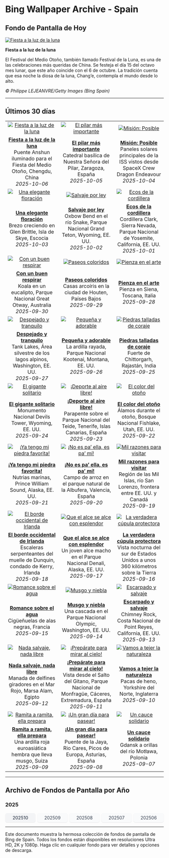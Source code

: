 # Bing Wallpaper Archive - Spain

## Fondo de Pantalla de Hoy

[![Fiesta a la luz de la luna](https://www.bing.com/th?id=OHR.AnshunBridge_ES-ES0720553853_UHD.jpg&pid=hp&w=2560)](https://bing.codexun.com/es/detail/20251006)

**Fiesta a la luz de la luna**

El Festival del Medio Otoño, también llamado Festival de la Luna, es una de las celebraciones más queridas de China. Se festeja el día 15 del octavo mes lunar, que este año coincide con el 6 de octubre. La tradición cuenta que esa noche la diosa de la luna, Chang’e, contempla el mundo desde lo alto.

*© Philippe LEJEANVRE/Getty Images (Bing Spain)*

---

## Últimos 30 días

| | | |
|:---:|:---:|:---:|
| [![Fiesta a la luz de la luna](https://www.bing.com/th?id=OHR.AnshunBridge_ES-ES0720553853_UHD.jpg&pid=hp&w=2560)](https://bing.codexun.com/es/detail/20251006) | [![El pilar más importante](https://www.bing.com/th?id=OHR.ElPilarZaragoza_ES-ES2251401044_UHD.jpg&pid=hp&w=2560)](https://bing.codexun.com/es/detail/20251005) | [![Misión: Posible](https://www.bing.com/th?id=OHR.DragonEndeavour_ES-ES0464086432_UHD.jpg&pid=hp&w=2560)](https://bing.codexun.com/es/detail/20251004) | 
| **[Fiesta a la luz de la luna](https://bing.codexun.com/es/detail/20251006)**<br>Puente Anshun iluminado para el Fiesta del Medio Otoño, Chengdu, China<br>*2025-10-06* | **[El pilar más importante](https://bing.codexun.com/es/detail/20251005)**<br>Catedral basílica de Nuestra Señora del Pilar, Zaragoza, España<br>*2025-10-05* | **[Misión: Posible](https://bing.codexun.com/es/detail/20251004)**<br>Paneles solares principales de la ISS vistos desde SpaceX Crew Dragon Endeavour<br>*2025-10-04* | 
| [![Una elegante floración](https://www.bing.com/th?id=OHR.SkyeHeather_ES-ES0179378651_UHD.jpg&pid=hp&w=2560)](https://bing.codexun.com/es/detail/20251003) | [![Salvaje por ley](https://www.bing.com/th?id=OHR.OxbowBend_ES-ES2093724420_UHD.jpg&pid=hp&w=2560)](https://bing.codexun.com/es/detail/20251002) | [![Ecos de la cordillera](https://www.bing.com/th?id=OHR.YosemiteClark_ES-ES0823562766_UHD.jpg&pid=hp&w=2560)](https://bing.codexun.com/es/detail/20251001) | 
| **[Una elegante floración](https://bing.codexun.com/es/detail/20251003)**<br>Brezo creciendo en Glen Brittle, Isla de Skye, Escocia<br>*2025-10-03* | **[Salvaje por ley](https://bing.codexun.com/es/detail/20251002)**<br>Oxbow Bend en el río Snake, Parque Nacional Grand Teton, Wyoming, EE. UU.<br>*2025-10-02* | **[Ecos de la cordillera](https://bing.codexun.com/es/detail/20251001)**<br>Cordillera Clark, Sierra Nevada, Parque Nacional de Yosemite, California, EE. UU.<br>*2025-10-01* | 
| [![Con un buen respirar](https://www.bing.com/th?id=OHR.EucalyptusKoala_ES-ES0797719606_UHD.jpg&pid=hp&w=2560)](https://bing.codexun.com/es/detail/20250930) | [![Paseos coloridos](https://www.bing.com/th?id=OHR.HoutenHouses_ES-ES0772668707_UHD.jpg&pid=hp&w=2560)](https://bing.codexun.com/es/detail/20250929) | [![Pienza en el arte](https://www.bing.com/th?id=OHR.PienzaItaly_ES-ES1965715400_UHD.jpg&pid=hp&w=2560)](https://bing.codexun.com/es/detail/20250928) | 
| **[Con un buen respirar](https://bing.codexun.com/es/detail/20250930)**<br>Koala en un eucalipto, Parque Nacional Great Otway, Australia<br>*2025-09-30* | **[Paseos coloridos](https://bing.codexun.com/es/detail/20250929)**<br>Casas arcoíris en la ciudad de Houten, Países Bajos<br>*2025-09-29* | **[Pienza en el arte](https://bing.codexun.com/es/detail/20250928)**<br>Pienza en Siena, Toscana, Italia<br>*2025-09-28* | 
| [![Despejado y tranquilo](https://www.bing.com/th?id=OHR.TankLakes_ES-ES1860818071_UHD.jpg&pid=hp&w=2560)](https://bing.codexun.com/es/detail/20250927) | [![Pequeña y adorable](https://www.bing.com/th?id=OHR.AutumnChipmunk_ES-ES0673938292_UHD.jpg&pid=hp&w=2560)](https://bing.codexun.com/es/detail/20250926) | [![Piedras talladas de coraje](https://www.bing.com/th?id=OHR.FortChittorgarh_ES-ES0644530390_UHD.jpg&pid=hp&w=2560)](https://bing.codexun.com/es/detail/20250925) | 
| **[Despejado y tranquilo](https://bing.codexun.com/es/detail/20250927)**<br>Tank Lakes, Área silvestre de los lagos alpinos, Washington, EE. UU.<br>*2025-09-27* | **[Pequeña y adorable](https://bing.codexun.com/es/detail/20250926)**<br>La ardilla rayada, Parque Nacional Kootenai, Montana, EE. UU.<br>*2025-09-26* | **[Piedras talladas de coraje](https://bing.codexun.com/es/detail/20250925)**<br>Fuerte de Chittorgarh, Rajastán, India<br>*2025-09-25* | 
| [![El gigante solitario](https://www.bing.com/th?id=OHR.BearLodge_ES-ES0617575565_UHD.jpg&pid=hp&w=2560)](https://bing.codexun.com/es/detail/20250924) | [![¡Deporte al aire libre!](https://www.bing.com/th?id=OHR.SportWeekTeide_ES-ES0590010437_UHD.jpg&pid=hp&w=2560)](https://bing.codexun.com/es/detail/20250923) | [![El color del otoño](https://www.bing.com/th?id=OHR.AspenEquinox_ES-ES0554126679_UHD.jpg&pid=hp&w=2560)](https://bing.codexun.com/es/detail/20250922) | 
| **[El gigante solitario](https://bing.codexun.com/es/detail/20250924)**<br>Monumento Nacional Devils Tower, Wyoming, EE. UU.<br>*2025-09-24* | **[¡Deporte al aire libre!](https://bing.codexun.com/es/detail/20250923)**<br>Parapente sobre el Parque Nacional del Teide, Tenerife, Islas Canarias, España<br>*2025-09-23* | **[El color del otoño](https://bing.codexun.com/es/detail/20250922)**<br>Álamos durante el otoño, Bosque Nacional Fishlake, Utah, EE. UU.<br>*2025-09-22* | 
| [![¡Ya tengo mi piedra favorita!](https://www.bing.com/th?id=OHR.IceOtters_ES-ES0527606822_UHD.jpg&pid=hp&w=2560)](https://bing.codexun.com/es/detail/20250921) | [![¡No es pa’ ella, es pa’ mí!](https://www.bing.com/th?id=OHR.PaellaDay_ES-ES0490054669_UHD.jpg&pid=hp&w=2560)](https://bing.codexun.com/es/detail/20250920) | [![Mil razones para visitar](https://www.bing.com/th?id=OHR.ThousandIslands_ES-ES0457398976_UHD.jpg&pid=hp&w=2560)](https://bing.codexun.com/es/detail/20250919) | 
| **[¡Ya tengo mi piedra favorita!](https://bing.codexun.com/es/detail/20250921)**<br>Nutrias marinas, Prince William Sound, Alaska, EE. UU.<br>*2025-09-21* | **[¡No es pa’ ella, es pa’ mí!](https://bing.codexun.com/es/detail/20250920)**<br>Campo de arroz en el parque natural de la Albufera, Valencia, España<br>*2025-09-20* | **[Mil razones para visitar](https://bing.codexun.com/es/detail/20250919)**<br>Región de las Mil Islas, río San Lorenzo, frontera entre EE. UU. y Canadá<br>*2025-09-19* | 
| [![El borde occidental de Irlanda](https://www.bing.com/th?id=OHR.DunquinIreland_ES-ES8742460168_UHD.jpg&pid=hp&w=2560)](https://bing.codexun.com/es/detail/20250918) | [![Que el alce se alce con esplendor](https://www.bing.com/th?id=OHR.YoungMoose_ES-ES6683972972_UHD.jpg&pid=hp&w=2560)](https://bing.codexun.com/es/detail/20250917) | [![La verdadera cúpula protectora](https://www.bing.com/th?id=OHR.OzoneEarth_ES-ES8514798418_UHD.jpg&pid=hp&w=2560)](https://bing.codexun.com/es/detail/20250916) | 
| **[El borde occidental de Irlanda](https://bing.codexun.com/es/detail/20250918)**<br>Escaleras serpenteantes del muelle de Dunquin, condado de Kerry, Irlanda<br>*2025-09-18* | **[Que el alce se alce con esplendor](https://bing.codexun.com/es/detail/20250917)**<br>Un joven alce macho en el Parque Nacional Denali, Alaska, EE. UU.<br>*2025-09-17* | **[La verdadera cúpula protectora](https://bing.codexun.com/es/detail/20250916)**<br>Vista nocturna del sur de Estados Unidos a unos 360 kilómetros sobre la Tierra<br>*2025-09-16* | 
| [![Romance sobre el agua](https://www.bing.com/th?id=OHR.Echasse_ES-ES8443490175_UHD.jpg&pid=hp&w=2560)](https://bing.codexun.com/es/detail/20250915) | [![Musgo y niebla](https://www.bing.com/th?id=OHR.HohWaterfall_ES-ES8372999914_UHD.jpg&pid=hp&w=2560)](https://bing.codexun.com/es/detail/20250914) | [![Escarpado y salvaje](https://www.bing.com/th?id=OHR.PointReyesSeashore_ES-ES8209669177_UHD.jpg&pid=hp&w=2560)](https://bing.codexun.com/es/detail/20250913) | 
| **[Romance sobre el agua](https://bing.codexun.com/es/detail/20250915)**<br>Cigüeñuelas de alas negras, Francia<br>*2025-09-15* | **[Musgo y niebla](https://bing.codexun.com/es/detail/20250914)**<br>Una cascada en el Parque Nacional Olympic, Washington, EE. UU.<br>*2025-09-14* | **[Escarpado y salvaje](https://bing.codexun.com/es/detail/20250913)**<br>Chimney Rock, Costa Nacional de Point Reyes, California, EE. UU.<br>*2025-09-13* | 
| [![Nada salvaje, nada libre](https://www.bing.com/th?id=OHR.SpinnerDolphins_ES-ES8128013547_UHD.jpg&pid=hp&w=2560)](https://bing.codexun.com/es/detail/20250912) | [![¡Prepárate para mirar al cielo!](https://www.bing.com/th?id=OHR.ExtremaduraJamon_ES-ES8041175238_UHD.jpg&pid=hp&w=2560)](https://bing.codexun.com/es/detail/20250911) | [![Vamos a tejer la naturaleza](https://www.bing.com/th?id=OHR.YorkshireHay_ES-ES7917729802_UHD.jpg&pid=hp&w=2560)](https://bing.codexun.com/es/detail/20250910) | 
| **[Nada salvaje, nada libre](https://bing.codexun.com/es/detail/20250912)**<br>Manada de delfines giradores en el Mar Rojo, Marsa Alam, Egipto<br>*2025-09-12* | **[¡Prepárate para mirar al cielo!](https://bing.codexun.com/es/detail/20250911)**<br>Vista desde el Salto del Gitano, Parque Nacional de Monfragüe, Cáceres, Extremadura, España<br>*2025-09-11* | **[Vamos a tejer la naturaleza](https://bing.codexun.com/es/detail/20250910)**<br>Pacas de heno, Yorkshire del Norte, Inglaterra<br>*2025-09-10* | 
| [![Ramita a ramita, ella prepara](https://www.bing.com/th?id=OHR.SwissSquirrel_ES-ES7836274977_UHD.jpg&pid=hp&w=2560)](https://bing.codexun.com/es/detail/20250909) | [![¡Un gran día para pasear!](https://www.bing.com/th?id=OHR.LaJayaAsturiasDay_ES-ES0574508384_UHD.jpg&pid=hp&w=2560)](https://bing.codexun.com/es/detail/20250908) | [![Un cauce solidario](https://www.bing.com/th?id=OHR.BlueGdansk_ES-ES7748880751_UHD.jpg&pid=hp&w=2560)](https://bing.codexun.com/es/detail/20250907) | 
| **[Ramita a ramita, ella prepara](https://bing.codexun.com/es/detail/20250909)**<br>Una ardilla roja euroasiática hembra que lleva musgo, Suiza<br>*2025-09-09* | **[¡Un gran día para pasear!](https://bing.codexun.com/es/detail/20250908)**<br>Puente de la Jaya, Rio Cares, Picos de Europa, Asturias, España<br>*2025-09-08* | **[Un cauce solidario](https://bing.codexun.com/es/detail/20250907)**<br>Gdansk a orillas del río Motława, Polonia<br>*2025-09-07* | 


---

## Archivo de Fondos de Pantalla por Año

### 2025
<div style="display: grid; grid-template-columns: repeat(auto-fit, minmax(80px, 1fr)); gap: 6px; margin: 12px 0;">
<a href="https://bing.codexun.com/es/archive/202510" style="padding: 6px 12px; font-size: 14px; border-radius: 6px; box-shadow: 0 1px 2px rgba(0,0,0,0.1); background-color: #f3f4f6; color: #374151; text-decoration: none; text-align: center; transition: background-color 0.2s ease; font-weight: 500;">202510</a>
<a href="https://bing.codexun.com/es/archive/202509" style="padding: 6px 12px; font-size: 14px; border-radius: 6px; box-shadow: 0 1px 2px rgba(0,0,0,0.1); background-color: #f9fafb; color: #374151; text-decoration: none; text-align: center; transition: background-color 0.2s ease;">202509</a>
<a href="https://bing.codexun.com/es/archive/202508" style="padding: 6px 12px; font-size: 14px; border-radius: 6px; box-shadow: 0 1px 2px rgba(0,0,0,0.1); background-color: #f9fafb; color: #374151; text-decoration: none; text-align: center; transition: background-color 0.2s ease;">202508</a>
<a href="https://bing.codexun.com/es/archive/202507" style="padding: 6px 12px; font-size: 14px; border-radius: 6px; box-shadow: 0 1px 2px rgba(0,0,0,0.1); background-color: #f9fafb; color: #374151; text-decoration: none; text-align: center; transition: background-color 0.2s ease;">202507</a>
<a href="https://bing.codexun.com/es/archive/202506" style="padding: 6px 12px; font-size: 14px; border-radius: 6px; box-shadow: 0 1px 2px rgba(0,0,0,0.1); background-color: #f9fafb; color: #374151; text-decoration: none; text-align: center; transition: background-color 0.2s ease;">202506</a>
</div>



---

Este documento muestra la hermosa colección de fondos de pantalla de Bing de Spain. Todos los fondos están disponibles en resoluciones Ultra HD, 2K y 1080p. Haga clic en cualquier fondo para ver detalles y opciones de descarga.
